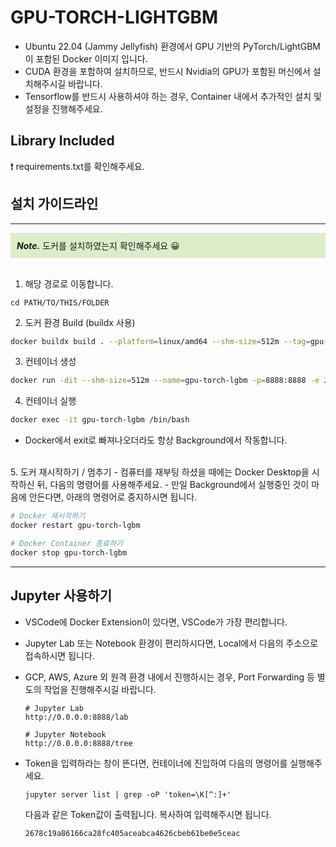 # GPU-TORCH-LIGHTGBM

<ul>
    <li> Ubuntu 22.04 (Jammy Jellyfish) 환경에서 GPU 기반의 PyTorch/LightGBM이 포함된 Docker 이미지 입니다.</li>
    <li> CUDA 환경을 포함하여 설치하므로, 반드시 Nvidia의 GPU가 포함된 머신에서 설치해주시길 바랍니다.</li>
    <li> Tensorflow를 반드시 사용하셔야 하는 경우, Container 내에서 추가적인 설치 및 설정을 진행해주세요.</li>
</ul>

## Library Included
 
:exclamation: requirements.txt를 확인해주세요.

## 설치 가이드라인
****
<div style="background-color: #dcedc8; padding: 10px;">
  <I><b>Note.</b></I> 도커를 설치하였는지 확인해주세요 &#x1F600;
</div>

<br>

1. 해당 경로로 이동합니다. 

```
cd PATH/TO/THIS/FOLDER
```

2. 도커 환경 Build (buildx 사용)
```sh
docker buildx build . --platform=linux/amd64 --shm-size=512m --tag=gpu-torch-lgbm --progress=plain -f Dockerfile
```

3. 컨테이너 생성
```sh
docker run -dit --shm-size=512m --name=gpu-torch-lgbm -p=8888:8888 -e JUPYTER_ENABLE_LAB=yes gpu-torch-lgbm
```

4. 컨테이너 실행
```sh
docker exec -it gpu-torch-lgbm /bin/bash
```
- Docker에서 exit로 빠져나오더라도 항상 Background에서 작동합니다.

<br>
5. 도커 재시작하기 / 멈추기
- 컴퓨터를 재부팅 하셨을 때에는 Docker Desktop을 시작하신 뒤, 다음의 명령어를 사용해주세요.
- 만일 Background에서 실행중인 것이 마음에 안든다면, 아래의 명령어로 중지하시면 됩니다.

```sh
# Docker 재시작하기
docker restart gpu-torch-lgbm

# Docker Container 종료하기
docker stop gpu-torch-lgbm
```

---
## Jupyter 사용하기

- VSCode에 Docker Extension이 있다면, VSCode가 가장 편리합니다.
- Jupyter Lab 또는 Notebook 환경이 편리하시다면, Local에서 다음의 주소으로 접속하시면 됩니다.
- GCP, AWS, Azure 외 원격 환경 내에서 진행하시는 경우, Port Forwarding 등 별도의 작업을 진행해주시길 바랍니다.
    
    ```
    # Jupyter Lab
    http://0.0.0.0:8888/lab
    ```

    ```
    # Jupyter Notebook
    http://0.0.0.0:8888/tree
    ```

- Token을 입력하라는 창이 뜬다면, 컨테이너에 진입하여 다음의 명령어를 실행해주세요.
    ```
    jupyter server list | grep -oP 'token=\K[^:]+'
    ```

    다음과 같은 Token값이 출력됩니다. 복사하여 입력해주시면 됩니다.
    ```
    2678c19a86166ca28fc405aceabca4626cbeb61be0e5ceac
    ```
    
